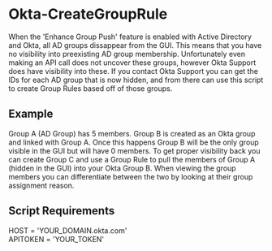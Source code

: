 # Okta-CreateGroupRule

When the 'Enhance Group Push' feature is enabled with Active Directory and Okta, all AD groups dissappear from the GUI. This means that you have no visibility into preexisting AD group membership. Unfortunately even making an API call does not uncover these groups, however Okta Support does have visibility into these. If you contact Okta Support you can get the IDs for each AD group that is now hidden, and from there can use this script to create Group Rules based off of those groups.

## Example
Group A (AD Group) has 5 members. Group B is created as an Okta group and linked with Group A. Once this happens Group B will be the only group visible in the GUI but will have 0 members. To get proper visibility back you can create Group C and use a Group Rule to pull the members of Group A (hidden in the GUI) into your Okta Group B. When viewing the group members you can differentiate between the two by looking at their group assignment reason.


## Script Requirements
HOST = 'YOUR_DOMAIN.okta.com'  
APITOKEN = 'YOUR_TOKEN'
